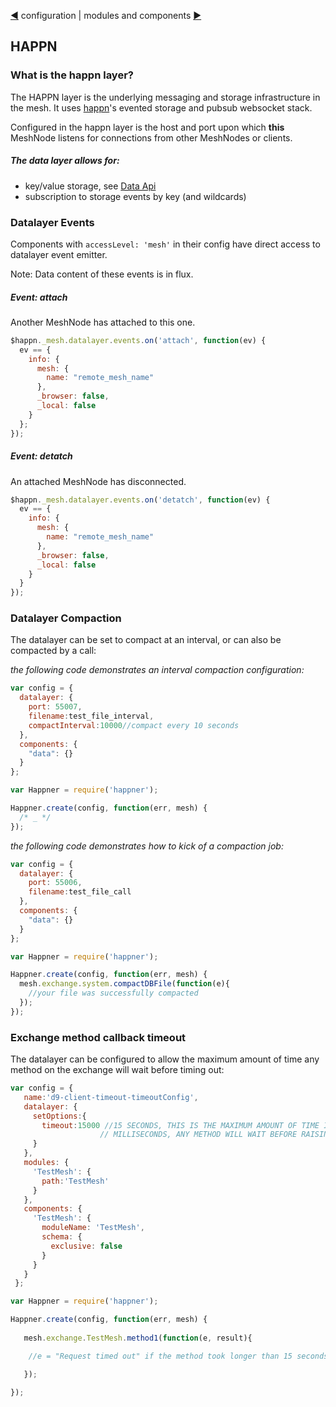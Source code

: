 [&#9664;](configuration.md) configuration | modules and components [&#9654;](modules.md)

## HAPPN

### What is the happn layer?

The HAPPN layer is the underlying messaging and storage infrastructure in the mesh. It uses [happn](https://github.com/happner/happn-3)'s evented storage and pubsub websocket stack.

Configured in the happn layer is the host and port upon which __this__ MeshNode listens for connections from other MeshNodes or clients.

##### The data layer allows for:

* key/value storage, see [Data Api](data.md)
* subscription to storage events by key (and wildcards)


### Datalayer Events

Components with `accessLevel: 'mesh'` in their config have direct access to datalayer event emitter.

Note: Data content of these events is in flux. 

##### Event: attach

Another MeshNode has attached to this one.

```javascript
$happn._mesh.datalayer.events.on('attach', function(ev) {
  ev == {
    info: {
      mesh: {
        name: "remote_mesh_name"
      },
      _browser: false,
      _local: false
    }
  };
});
```

##### Event: detatch

An attached MeshNode has disconnected.

```javascript
$happn._mesh.datalayer.events.on('detatch', function(ev) {
  ev == {
    info: {
      mesh: {
        name: "remote_mesh_name"
      },
      _browser: false,
      _local: false
    }
  }
});

```

### Datalayer Compaction

The datalayer can be set to compact at an interval, or can also be compacted by a call:

*the following code demonstrates an interval compaction configuration:*
```javascript
var config = {
  datalayer: {
    port: 55007,
    filename:test_file_interval,
    compactInterval:10000//compact every 10 seconds
  },
  components: {
    "data": {}
  }
};

var Happner = require('happner');

Happner.create(config, function(err, mesh) {
  /* _ */
});
```

*the following code demonstrates how to kick of a compaction job:*

```javascript
var config = {
  datalayer: {
    port: 55006,
    filename:test_file_call
  },
  components: {
    "data": {}
  }
};

var Happner = require('happner');

Happner.create(config, function(err, mesh) {
  mesh.exchange.system.compactDBFile(function(e){
    //your file was successfully compacted
  });
});


```

### Exchange method callback timeout

The datalayer can be configured to allow the maximum amount of time any method on the exchange will wait before timing out:
```javascript
var config = {
   name:'d9-client-timeout-timeoutConfig',
   datalayer: {
     setOptions:{
       timeout:15000 //15 SECONDS, THIS IS THE MAXIMUM AMOUNT OF TIME IN 
                    // MILLISECONDS, ANY METHOD WILL WAIT BEFORE RAISING A TIMEOUT ERROR
     }
   },
   modules: {
     'TestMesh': {
       path:'TestMesh'
     }
   },
   components: {
     'TestMesh': {
       moduleName: 'TestMesh',
       schema: {
         exclusive: false
       }
     }
   }
 };

var Happner = require('happner');

Happner.create(config, function(err, mesh) {
  
   mesh.exchange.TestMesh.method1(function(e, result){

    //e = "Request timed out" if the method took longer than 15 seconds to process

   });
  
});


```

